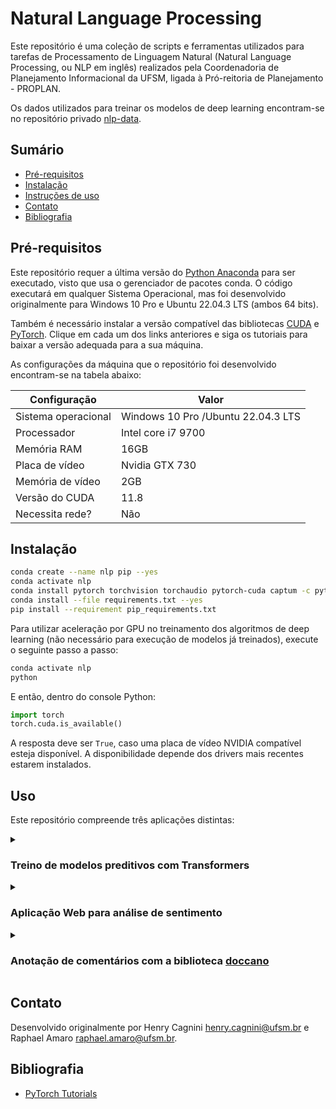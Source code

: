 # Natural Language Processing

Este repositório é uma coleção de scripts e ferramentas utilizados para tarefas de Processamento de Linguagem Natural 
(Natural Language Processing, ou NLP em inglês) realizados pela Coordenadoria de Planejamento Informacional da UFSM, 
ligada à Pró-reitoria de Planejamento - PROPLAN.

Os dados utilizados para treinar os modelos de deep learning encontram-se no repositório privado 
[nlp-data](https://github.com/COPLIN-UFSM/nlp-data). 

## Sumário

* [Pré-requisitos](#pré-requisitos)
* [Instalação](#instalação)
* [Instruções de uso](#uso)
* [Contato](#contato)
* [Bibliografia](#bibliografia)

## Pré-requisitos

Este repositório requer a última versão do [Python Anaconda](https://www.anaconda.com/download) para ser executado, 
visto que usa o gerenciador de pacotes conda. O código executará em qualquer Sistema Operacional, mas foi desenvolvido
originalmente para Windows 10 Pro e Ubuntu 22.04.3 LTS (ambos 64 bits).

Também é necessário instalar a versão compatível das bibliotecas [CUDA](https://developer.nvidia.com/cuda-downloads) e 
[PyTorch](https://pytorch.org/get-started/locally/#anaconda). Clique em cada um dos links anteriores e siga os tutoriais
para baixar a versão adequada para a sua máquina.

As configurações da máquina que o repositório foi desenvolvido encontram-se na tabela abaixo:

| Configuração        | Valor                              |
|---------------------|------------------------------------|
| Sistema operacional | Windows 10 Pro /Ubuntu 22.04.3 LTS |
| Processador         | Intel core i7 9700                 |
| Memória RAM         | 16GB                               |
| Placa de vídeo      | Nvidia GTX 730                     |
| Memória de vídeo    | 2GB                                |
| Versão do CUDA      | 11.8                               |
| Necessita rede?     | Não                                |

## Instalação

```bash
conda create --name nlp pip --yes  
conda activate nlp
conda install pytorch torchvision torchaudio pytorch-cuda captum -c pytorch -c nvidia
conda install --file requirements.txt --yes
pip install --requirement pip_requirements.txt
```

Para utilizar aceleração por GPU no treinamento dos algoritmos de deep learning (não necessário para execução de modelos
já treinados), execute o seguinte passo a passo:

```bash
conda activate nlp
python
```

E então, dentro do console Python:

```python
import torch
torch.cuda.is_available()
```

A resposta deve ser `True`, caso uma placa de vídeo NVIDIA compatível esteja disponível. A disponibilidade depende dos 
drivers mais recentes estarem instalados. 

## Uso

Este repositório compreende três aplicações distintas: 

<details>
<summary><h3>Treino de modelos preditivos com Transformers</h3></summary>

| Recurso     | Descrição                                                                                                                                                                  |
|:------------|:---------------------------------------------------------------------------------------------------------------------------------------------------------------------------|
| Scripts     | [learning](learning)                                                                                                                                                       |
| Bibliotecas | <ul><li>CUDA 11.8</li><li>PyTorch 2.0.1</li><li>transformers 4.32.1</li><li>datasets 2.12.0</li><li>scikit-learn 1.3.0</li><li>NumPy 1.24.4</li><li>pandas 1.5.3</li></ul> |


Este repositório usa um modelo pré-treinado, chamado 
[BERTimbau](https://huggingface.co/neuralmind/bert-base-portuguese-cased), e disponível no site 
[Hugging Face](https://huggingface.co/).

O modelo foi disponibilizado por Fábio Souza, Rodrigo Nogueira e Roberto Lotufo no artigo "BERTimbau: pretrained BERT 
models for Brazilian Portuguese", publicado na Brazilian Conference in Intelligent Systems (2020). Mais informações 
estão disponíveis no [repositório](https://github.com/neuralmind-ai/portuguese-bert/)) do trabalho. 

Este modelo foi treinado no [BrWaC (Brazilian Web as Corpus)](https://www.researchgate.net/publication/326303825_The_brWaC_Corpus_A_New_Open_Resource_for_Brazilian_Portuguese)
para três tarefas: Reconhecimento de entidades nomeadas, similaridade textual de frases e reconhecimento de implicação 
textual. Aqui, ele passa por um ajuste-fino (fine-tuning) para classificação de sentimentos em 3 classes: positivo (o
texto em questão tem um sentimento positivo), negativo e neutro.

</details>

<details>
<summary><h3>Aplicação Web para análise de sentimento</h3></summary>

| Recurso     | Descrição                                                                                                                                                                                  |
|:------------|:-------------------------------------------------------------------------------------------------------------------------------------------------------------------------------------------|
| Scripts     | [run.py](run.py), [app](app)                                                                                                                                                               |
| Bibliotecas | <ul><li>CUDA 11.8</li><li>PyTorch 2.0.1</li><li>transformers 4.32.1</li><li>scikit-learn 1.3.0</li><li>NumPy 1.24.4</li><li>pandas 1.5.3</li><li>Flask 2.2.2</li><li>tqdm 4.66.1</li></ul> |

Após treinamento do modelo preditivo (Seção [Treino de modelos preditivos com Transformers](#treino-de-modelos-preditivos-com-transformers)),
é possível carregar uma aplicação Web para testar em tempo real as predições.

Para isto, crie uma pasta `instance` dentro do diretório [app](app), e dentro desta pasta, crie um arquivo `config.py`.
Este arquivo deve ser uma cópia do arquivo [app/config.py](app/config.py), com os dados do caminho do modelo treinado
preenchidos:

```python
"""
Arquivo com definições de execução quando o backend estiver em produção
"""
# Opções de desenvolvimento: use True se estiver programando, ou False se estiver apenas testando a ferramenta
DEBUG = False  # se o debugger deve ser executado
USE_RELOADER = False  # se modificações no código-fonte devem ser atualizadas na aplicação Web
USE_CPU = False  # se o modelo deve usar a CPU para fazer classificações, ou então a GPU
PORT = 5000  # Porta a ser usada pelo servidor
MODEL_PATH = "path_to_folder_where_pytorch_model_is"  # diretório onde o modelo do PyTorch está armazenado
```

Para executar a aplicação Web, digite na linha de comando:

```bash
conda activate nlp
python run.py
```

</details>

<details>
<summary>
    <h3>
        Anotação de comentários com a biblioteca <a href="https://github.com/doccano/doccano">doccano</a>
    </h3>
</summary>

| Recurso     | Descrição                       |
|:------------|:--------------------------------|
| Scripts     | [annotation](annotation)        |
| Bibliotecas | <ul><li>doccano 1.8.4</li></ul> |

É possível utilizar a biblioteca [doccano](https://github.com/doccano/doccano) para anotar manualmente datasets para 
tarefas de Processamento de Linguagem Natural. 

Para isto, é necessário seguir o passo a passo abaixo:

1. Instalar a biblioteca de anotação:

   ```bash
   conda activate nlp
   pip install doccano
   ```

2. Realizar a configuração inicial:

   ```bash
   doccano init  # inicializa base de dados
   doccano createuser --username admin --password pass # cria um super-usuário
   ```

3. A ferramenta necessita de dois processos executando ao mesmo tempo para funcionar, ambos iniciados pela linha de 
comando. É possível executá-los de diversas maneiras: 
   * Abrir duas janelas do terminal; 
   * Instalar a ferramenta tmux no Linux (`apt-get install tmux`);
   * Executar o script [doccano.sh](annotation/doccano.sh) (para Linux) a partir da linha de comando.

   Os processos são:

   **Ferramenta de anotação**

   ```bash
   doccano webserver --port 8000
   ```
   
   **Uploader de arquivos**

   ```bash
   doccano task
   ```

4. Para criar ou remover usuários, acesse a url `http://localhost:8000/admin/auth` ou `http://localhost:8000/admin/`, 
   sendo `localhost` a URL onde o serviço está hospedado (localhost se for a própria máquina) e 8000 a porta onde o 
   serviço está disponibilizado.

</details>

## Contato

Desenvolvido originalmente por Henry Cagnini [henry.cagnini@ufsm.br]() e Raphael Amaro [raphael.amaro@ufsm.br]().

## Bibliografia

* [PyTorch Tutorials](https://pytorch.org/tutorials/)